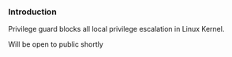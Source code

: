 ### Introduction

Privilege guard blocks all local privilege escalation in Linux Kernel.

Will be open to public shortly
